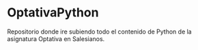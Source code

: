 # OptativaPython
Repositorio donde ire subiendo todo el contenido de Python de la asignatura Optativa en Salesianos.
